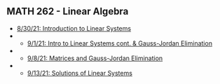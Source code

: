 ## MATH 262 - Linear Algebra
- [8/30/21: Introduction to Linear Systems](notes/8-30.html)
- - [9/1/21: Intro to Linear Systems cont. & Gauss-Jordan Elimination](notes/9-1.html)
- - [9/8/21: Matrices and Gauss-Jordan Elimination](notes/9-8.html)
- - [9/13/21: Solutions of Linear Systems](notes/9-13.html)
